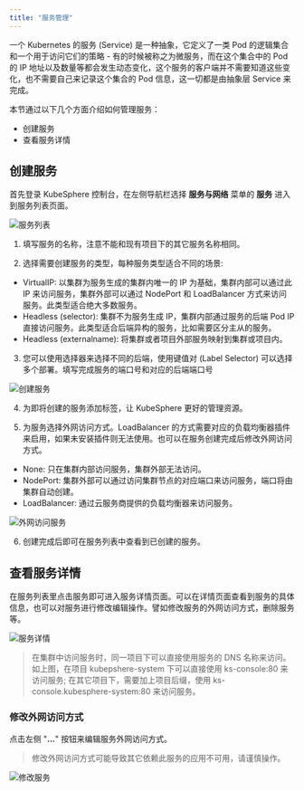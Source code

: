 ```yaml
---
title: "服务管理"
---
```


一个 Kubernetes 的服务 (Service) 是一种抽象，它定义了一类 Pod 的逻辑集合和一个用于访问它们的策略 - 有的时候被称之为微服务，而在这个集合中的 Pod 的 IP 地址以及数量等都会发生动态变化，这个服务的客户端并不需要知道这些变化，也不需要自己来记录这个集合的 Pod 信息，这一切都是由抽象层 Service 来完成。

本节通过以下几个方面介绍如何管理服务：

- 创建服务
- 查看服务详情


## 创建服务

首先登录 KubeSphere 控制台，在左侧导航栏选择 **服务与网络** 菜单的 **服务** 进入到服务列表页面。

![服务列表](/services-list.png)

1. 填写服务的名称，注意不能和现有项目下的其它服务名称相同。

2. 选择需要创建服务的类型，每种服务类型适合不同的场景:

- VirtualIP: 以集群为服务生成的集群内唯一的 IP 为基础，集群内部可以通过此 IP 来访问服务，集群外部可以通过 NodePort 和 LoadBalancer 方式来访问服务。此类型适合绝大多数服务。
- Headless (selector): 集群不为服务生成 IP，集群内部通过服务的后端 Pod IP 直接访问服务。此类型适合后端异构的服务，比如需要区分主从的服务。
- Headless (externalname): 将集群或者项目外部服务映射到集群或项目内。

3. 您可以使用选择器来选择不同的后端，使用键值对 (Label Selector) 可以选择多个部署。填写完成服务的端口号和对应的后端端口号

![创建服务](/services-create.png)

4. 为即将创建的服务添加标签，让 KubeSphere 更好的管理资源。

5. 为服务选择外网访问方式。LoadBalancer 的方式需要对应的负载均衡器插件来启用，如果未安装插件则无法使用。也可以在服务创建完成后修改外网访问方式。

- None: 只在集群内部访问服务，集群外部无法访问。
- NodePort: 集群外部可以通过访问集群节点的对应端口来访问服务，端口将由集群自动创建。
- LoadBalancer: 通过云服务商提供的负载均衡器来访问服务。

![外网访问服务](/services-public-access.png)

6. 创建完成后即可在服务列表中查看到已创建的服务。 

## 查看服务详情

在服务列表里点击服务即可进入服务详情页面。可以在详情页面查看到服务的具体信息，也可以对服务进行修改编辑操作。譬如修改服务的外网访问方式，删除服务等。

![服务详情](/services-detail.png)

> 在集群中访问服务时，同一项目下可以直接使用服务的 DNS 名称来访问。如上图，在项目 kubepshere-system 下可以直接使用 ks-console:80 来访问服务; 在其它项目下，需要加上项目后缀，使用 ks-console.kubesphere-system:80 来访问服务。

### 修改外网访问方式

点击左侧 "**...**" 按钮来编辑服务外网访问方式。

> 修改外网访问方式可能导致其它依赖此服务的应用不可用，请谨慎操作。

![修改服务](/services-edit.png)